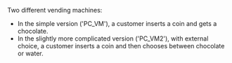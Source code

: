 Two different vending machines:
* In the simple version ('PC_VM'), a customer inserts a coin and gets a chocolate.
* In the slightly more complicated version ('PC_VM2'), with external choice, a customer inserts a coin and then chooses between chocolate or water.